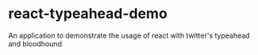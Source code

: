 # react-typeahead-demo
An application to demonstrate the usage of react with twitter's typeahead and bloodhound
